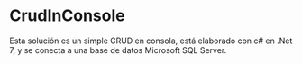 # CrudInConsole
Esta solución es un simple CRUD en consola, está elaborado con c# en .Net 7, y se conecta a una base de datos Microsoft SQL Server.
